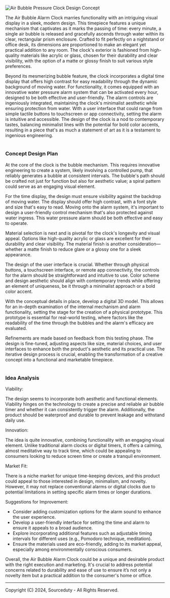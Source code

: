 ![Air Bubble Pressure Clock Design Concept](https://github.com/sourceduty/Air_Bubble_Clock/assets/123030236/bdedde2f-0cd4-41b6-a10a-51e71098ab8d)

The Air Bubble Alarm Clock marries functionality with an intriguing visual display in a sleek, modern design. This timepiece features a unique mechanism that captivates as it marks the passing of time: every minute, a single air bubble is released and gracefully ascends through water within its clear, rectangular prism enclosure. Crafted to fit perfectly on a nightstand or office desk, its dimensions are proportioned to make an elegant yet practical addition to any room. The clock's exterior is fashioned from high-quality materials like acrylic or glass, chosen for their durability and clear visibility, with the option of a matte or glossy finish to suit various style preferences.

Beyond its mesmerizing bubble feature, the clock incorporates a digital time display that offers high contrast for easy readability through the dynamic background of moving water. For functionality, it comes equipped with an innovative water pressure alarm system that can be activated every hour, designed to be both effective and user-friendly. The alarm controls are ingeniously integrated, maintaining the clock's minimalist aesthetic while ensuring protection from water. With a user interface that could range from simple tactile buttons to touchscreen or app connectivity, setting the alarm is intuitive and accessible. The design of the clock is a nod to contemporary tastes, balancing minimalist lines with the potential for bold color accents, resulting in a piece that's as much a statement of art as it is a testament to ingenious engineering.

#
###  Concept Design Plan

At the core of the clock is the bubble mechanism. This requires innovative engineering to create a system, likely involving a controlled pump, that reliably generates a bubble at consistent intervals. The bubble's path should be crafted not just for function but also for aesthetic value; a spiral pattern could serve as an engaging visual element.

For the time display, the design must ensure visibility against the backdrop of moving water. The display should offer high contrast, with a font style and size that's easy to read. Moving onto the alarm system, it's important to design a user-friendly control mechanism that's also protected against water ingress. This water pressure alarm should be both effective and easy to operate.

Material selection is next and is pivotal for the clock's longevity and visual appeal. Options like high-quality acrylic or glass are excellent for their durability and clear visibility. The material finish is another consideration—whether a matte finish to reduce glare or a glossy one for a sleek appearance.

The design of the user interface is crucial. Whether through physical buttons, a touchscreen interface, or remote app connectivity, the controls for the alarm should be straightforward and intuitive to use. Color scheme and design aesthetic should align with contemporary trends while offering an element of uniqueness, be it through a minimalist approach or a bold color accent.

With the conceptual details in place, develop a digital 3D model. This allows for an in-depth examination of the internal mechanism and alarm functionality, setting the stage for the creation of a physical prototype. This prototype is essential for real-world testing, where factors like the readability of the time through the bubbles and the alarm's efficacy are evaluated.

Refinements are made based on feedback from this testing phase. The design is fine-tuned, adjusting aspects like size, material choices, and user interfaces to enhance both the product's aesthetic and its practical use. The iterative design process is crucial, enabling the transformation of a creative concept into a functional and marketable timepiece.

#
### Idea Analysis

Viability:

The design seems to incorporate both aesthetic and functional elements. Viability hinges on the technology to create a precise and reliable air bubble timer and whether it can consistently trigger the alarm. Additionally, the product should be waterproof and durable to prevent leakage and withstand daily use.

Innovation:

The idea is quite innovative, combining functionality with an engaging visual element. Unlike traditional alarm clocks or digital timers, it offers a calming, almost meditative way to track time, which could be appealing to consumers looking to reduce screen time or create a tranquil environment.

Market Fit:

There is a niche market for unique time-keeping devices, and this product could appeal to those interested in design, minimalism, and novelty. However, it may not replace conventional alarms or digital clocks due to potential limitations in setting specific alarm times or longer durations.

Suggestions for Improvement:

- Consider adding customization options for the alarm sound to enhance the user experience.
- Develop a user-friendly interface for setting the time and alarm to ensure it appeals to a broad audience.
- Explore incorporating additional features such as adjustable timing intervals for different uses (e.g., Pomodoro technique, meditation).
- Ensure the materials used are eco-friendly, adding to its market appeal, especially among environmentally conscious consumers.

Overall, the Air Bubble Alarm Clock could be a unique and desirable product with the right execution and marketing. It's crucial to address potential concerns related to durability and ease of use to ensure it’s not only a novelty item but a practical addition to the consumer's home or office.

***
Copyright (C) 2024, Sourceduty - All Rights Reserved.
